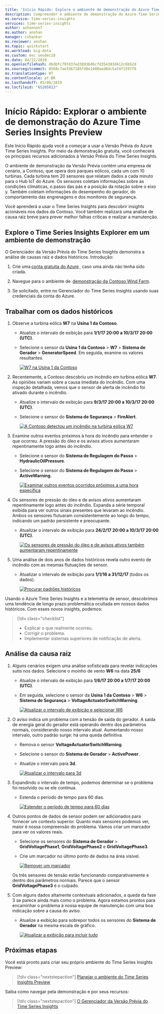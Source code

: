 ```yaml
---
title: 'Início Rápido: Explore o ambiente de demonstração do Azure Time Series Insights Preview | Microsoft Docs'
description: Compreender o ambiente de demonstração do Azure Time Series Insights Preview.
ms.service: time-series-insights
services: time-series-insights
author: ashannon7
ms.author: anshan
manager: cshankar
ms.reviewer: anshan
ms.topic: quickstart
ms.workload: big-data
ms.custom: mvc seodec18
ms.date: 04/22/2019
ms.openlocfilehash: dbdbfc797d37ed38936d6cfd354383d412c6b52d
ms.sourcegitcommit: 0568c7aefd67185fd8e1400aed84c5af4f1597f9
ms.translationtype: HT
ms.contentlocale: pt-BR
ms.lasthandoff: 05/06/2019
ms.locfileid: "65205813"
---
```

# <a name="quickstart-explore-the-azure-time-series-insights-preview-demo-environment"></a>Início Rápido: Explorar o ambiente de demonstração do Azure Time Series Insights Preview

Este Início Rápido ajuda você a começar a usar a Versão Prévia do Azure Time Series Insights. Por meio da demonstração gratuita, você conhecerá os principais recursos adicionados à Versão Prévia do Time Series Insights.

O ambiente de demonstração da Versão Prévia contém uma empresa de cenário, a Contoso, que opera dois parques eólicos, cada um com 10 turbinas. Cada turbina tem 20 sensores que relatam dados a cada minuto para o Hub IoT do Azure. Os sensores coletam informações sobre as condições climáticas, o passo das pás e a posição da rotação sobre o eixo y. Também coletam informações do desempenho do gerador, do comportamento das engrenagens e dos monitores de segurança.

 Você aprenderá a usar o Time Series Insights para descobrir insights acionáveis nos dados da Contoso. Você também realizará uma análise de causa raiz breve para prever melhor falhas críticas e realizar a manutenção.

## <a name="explore-the-time-series-insights-explorer-in-a-demo-environment"></a>Explore o Time Series Insights Explorer em um ambiente de demonstração

O Gerenciador da Versão Prévia do Time Series Insights demonstra a análise de causas raiz e dados históricos. Introdução:

1. Crie uma [conta gratuita do Azure](https://azure.microsoft.com/free/?ref=microsoft.com&utm_source=microsoft.com&utm_medium=docs&utm_campaign=visualstudio) , caso uma ainda não tenha sido criada.

1. Navegue para o ambiente de  [demonstração da Contoso Wind Farm](https://insights.timeseries.azure.com/preview/samples).  

1. Se solicitado, entre no Gerenciador do Time Series Insights usando suas credenciais da conta do Azure.

## <a name="work-with-historical-data"></a>Trabalhar com os dados históricos

1. Observe a turbina eólica **W7** na **Usina 1 da Contoso**.  

    * Atualize o intervalo de exibição para **1/1/17 20:00 a 10/3/17 20:00 (UTC)**.
    * Selecione o sensor da **Usina 1 da Contoso** > **W7** > **Sistema de Gerador** > **GeneratorSpeed**. Em seguida, examine os valores resultantes.

      [![W7 na Usina 1 da Contoso](media/v2-update-quickstart/quickstart-one.png)](media/v2-update-quickstart/quickstart-one.png#lightbox)

1. Recentemente, a Contoso descobriu um incêndio em turbina eólica **W7**. As opiniões variam sobre a causa imediata do incêndio. Com uma inspeção detalhada, vemos que o sensor de alerta de incêndio foi ativado durante o incêndio.

    * Atualize o intervalo de exibição para **9/3/17 20:00 a 10/3/17 20:00 (UTC)**.
    * Selecione o sensor do **Sistema de Segurança** > **FireAlert**.

      [![A Contoso detectou um incêndio na turbina eólica W7](media/v2-update-quickstart/quickstart-two.png)](media/v2-update-quickstart/quickstart-two.png#lightbox)

1. Examine outros eventos próximos à hora do incêndio para entender o que ocorreu. A pressão do óleo e os avisos ativos aumentaram repentinamente logo antes do incêndio.

    * Selecione o sensor do **Sistema de Regulagem do Passo** > **HydraulicOilPressure**.
    * Selecione o sensor do **Sistema de Regulagem do Passo** > **ActiveWarning**.

      [![Examinar outros eventos ocorridos próximos a uma hora específica](media/v2-update-quickstart/quickstart-three.png)](media/v2-update-quickstart/quickstart-three.png#lightbox)

1. Os sensores de pressão do óleo e de avisos ativos aumentaram repentinamente logo antes do incêndio. Expanda a série temporal exibida para ver outros sinais presentes que levaram ao incêndio. Ambos os sensores flutuaram consistentemente ao longo do tempo, indicando um padrão persistente e preocupante.

    * Atualizar o intervalo de exibição para **24/2/17 20:00 a 10/3/17 20:00 (UTC)**.

      [![Os sensores de pressão do óleo e de avisos ativos também aumentaram repentinamente](media/v2-update-quickstart/quickstart-four.png)](media/v2-update-quickstart/quickstart-four.png#lightbox)

1. Uma análise de dois anos de dados históricos revela outro evento de incêndio com as mesmas flutuações de sensor.

    * Atualizar o intervalo de exibição para **1/1/16 a 31/12/17** (todos os dados).

      [![Procurar padrões históricos](media/v2-update-quickstart/quickstart-five.png)](media/v2-update-quickstart/quickstart-five.png#lightbox)

Usando o Azure Time Series Insights e a telemetria de sensor, descobrimos uma tendência de longo prazo problemática ocultada em nossos dados históricos. Com esses novos insights, podemos:

> [!div class="checklist"]
> * Explicar o que realmente ocorreu.
> * Corrigir o problema.
> * Implementar sistemas superiores de notificação de alerta.

## <a name="root-cause-analysis"></a>Análise da causa raiz

1. Alguns cenários exigem uma análise sofisticada para revelar indicações sutis nos dados. Selecione o moinho de vento **W6** na data **25/6**

    * Atualize o intervalo de exibição para **1/6/17 20:00 a 1/7/17 20:00 (UTC)**.
    * Em seguida, selecione o sensor da **Usina 1 da Contoso** > **W6** > **Sistema de Segurança** > **VoltageActuatorSwitchWarning**.

      [![Atualizar o intervalo de exibição e selecionar W6](media/v2-update-quickstart/quickstart-six.png)](media/v2-update-quickstart/quickstart-six.png#lightbox)

1. O aviso indica um problema com a tensão de saída do gerador. A saída de energia geral do gerador está operando dentro dos parâmetros normais, considerando nosso intervalo atual. Aumentando nosso intervalo, outro padrão surge: há uma queda definitiva.

    * Remova o sensor **VoltageActuatorSwitchWarning**.
    * Selecione o sensor do **Sistema de Gerador** > **ActivePower**.
    * Atualize o intervalo para **3d**.

      [![Atualizar o intervalo para 3d](media/v2-update-quickstart/quickstart-seven.png)](media/v2-update-quickstart/quickstart-seven.png#lightbox)

1. Expandindo o intervalo de tempo, podemos determinar se o problema foi resolvido ou se ele continua.

    * Estenda o período de tempo para 60 dias.

      [![Estender o período de tempo para 60 dias](media/v2-update-quickstart/quickstart-eight.png)](media/v2-update-quickstart/quickstart-eight.png#lightbox)

1. Outros pontos de dados de sensor podem ser adicionados para fornecer um contexto superior. Quanto mais sensores podemos ver, maior é nossa compreensão do problema. Vamos criar um marcador para ver os valores reais. 

    * Selecione os sensores do **Sistema de Gerador** > **GridVoltagePhase1**, **GridVoltagePhase2** e **GridVoltagePhase3**.
    * Crie um marcador no último ponto de dados na área visível.

      [![Remover um marcador](media/v2-update-quickstart/quickstart-nine.png)](media/v2-update-quickstart/quickstart-nine.png#lightbox)

    Os três sensores de tensão estão funcionando comparativamente e dentro dos parâmetros normais. Parece que o sensor **GridVoltagePhase3** é o culpado.

1. Com alguns dados altamente contextuais adicionados, a queda da fase 3 se parece ainda mais como o problema. Agora estamos prontos para encaminhar o problema à nossa equipe de manutenção com uma boa indicação sobre a causa do aviso.  

    * Atualize a exibição para sobrepor todos os sensores do **Sistema de Gerador** na mesma escala de gráfico.

       [![Atualizar a exibição para incluir tudo](media/v2-update-quickstart/quickstart-ten.png)](media/v2-update-quickstart/quickstart-ten.png#lightbox)

## <a name="next-steps"></a>Próximas etapas

Você está pronto para criar seu próprio ambiente do Time Series Insights Preview:

> [!div class="nextstepaction"]
> [Planejar o ambiente do Time Series Insights Preview](time-series-insights-update-plan.md)

Saiba como navegar pela demonstração e por seus recursos:

> [!div class="nextstepaction"]
> [O Gerenciador da Versão Prévia do Time Series Insights](time-series-insights-update-explorer.md)
